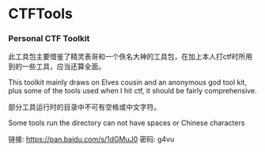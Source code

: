 # CTFTools
### Personal CTF Toolkit

此工具包主要借鉴了精灵表哥和一个佚名大神的工具包，在加上本人打ctf时所用到的一些工具，应当还算全面。

This toolkit mainly draws on Elves cousin and an anonymous god tool kit, plus some of the tools used when I hit ctf, it should be fairly comprehensive.

部分工具运行时的目录中不可有空格或中文字符。

Some tools run the directory can not have spaces or Chinese characters


链接: https://pan.baidu.com/s/1dGMuJ0 密码: g4vu

